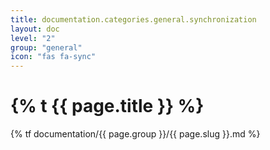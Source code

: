 ```yaml
---
title: documentation.categories.general.synchronization
layout: doc
level: "2"
group: "general"
icon: "fas fa-sync"
---
```


# {% t {{ page.title }} %}

{% tf documentation/{{ page.group }}/{{ page.slug }}.md %}
